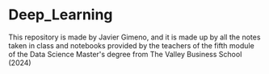 # Deep_Learning
This repository is made by Javier Gimeno, and it is made up by all the notes taken in class and notebooks provided by the teachers of the fifth module of the Data Science Master's degree from The Valley Business School (2024)
